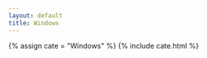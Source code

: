 ```yaml
---
layout: default
title: Windows
---
```

<!-- 声明分类变量 -->
{% assign cate = "Windows" %}
{% include cate.html %}

